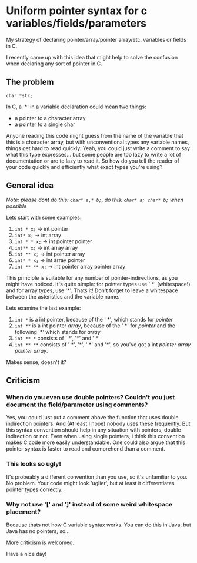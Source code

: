 # Uniform pointer syntax for c variables/fields/parameters

My strategy of declaring pointer/array/pointer array/etc. variables or fields in C.

I recently came up with this idea that might help to solve the confusion when declaring any sort of pointer in C.

## The problem

`char *str;`

In C, a '\*' in a variable declaration could mean two things: 
* a pointer to a character array
* a pointer to a single char

Anyone reading this code might guess from the name of the variable that this is a character array, but with unconventional types any variable names, things get hard to read quickly. Yeah, you could just write a comment to say what this type expresses... but some people are too lazy to write a lot of documentation or are to lazy to read it. So how do you tell the reader of your code quickly and efficiently what exact types you're using?

## General idea

*Note: please dont do this: `char* a,* b;`, do this: `char* a; char* b;` when possible*

Lets start with some examples:

1. `int * x;` -> int pointer
1. `int* x;` -> int array
1. `int * * x;` -> int pointer pointer
1. `int** x;` -> int array array
1. `int ** x;` -> int pointer array
1. `int* * x;` -> int array pointer
1. `int ** ** x;` -> int pointer array pointer array

This principle is suitable for any number of pointer-indirections, as you might have noticed. It's quite simple: for pointer types use ' \*' (whitespace!) and for array types, use '\*'. Thats it! Don't forget to leave a whitespace between the asteristics and the variable name.

Lets examine the last example:

1. `int *` is a int pointer, because of the ' \*', which stands for *pointer*
1. `int **` is a int pointer *array*, because of the ' \*' for *pointer* and the following '\*' which stands for *array*
1. `int ** *` consists of ' \*', '\*' and ' \*'
1. `int ** **` consists of ' \*', '\*', ' \*' and '\*', so you've got a int *pointer array pointer array*.

Makes sense, doesn't it?

## Criticism
### When do you even use double pointers? Couldn't you just document the field/parameter using comments?

Yes, you could just put a comment above the function that uses double indirection pointers. And (At least I hope) nobody uses these frequently. But this syntax convention should help in any situation with pointers, double indirection or not. Even when using single pointers, i think this convention makes C code more easily understandable. One could also argue that this pointer syntax is faster to read and comprehend than a comment.

### This looks so ugly!

It's  probeably a different convention than you use, so it's unfamiliar to you. No problem. Your code might look 'uglier', but at least it differentiates pointer types correctly.

### Why not use '\[' and '\]' instead of some weird whitespace placement?

Because thats not how C variable syntax works. You can do this in Java, but Java has no pointers, so...

More criticism is welcomed.

Have a nice day!
